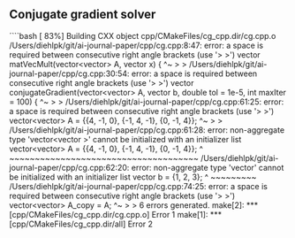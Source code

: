 ## Conjugate gradient solver

´```bash
[ 83%] Building CXX object cpp/CMakeFiles/cg_cpp.dir/cg.cpp.o
/Users/diehlpk/git/ai-journal-paper/cpp/cg.cpp:8:47: error: a space is required between consecutive right angle brackets (use '> >')
vector<double> matVecMult(vector<vector<double>> A, vector<double> x) {
                                              ^~
                                              > >
/Users/diehlpk/git/ai-journal-paper/cpp/cg.cpp:30:54: error: a space is required between consecutive right angle brackets (use '> >')
vector<double> conjugateGradient(vector<vector<double>> A, vector<double> b, double tol = 1e-5, int maxIter = 100) {
                                                     ^~
                                                     > >
/Users/diehlpk/git/ai-journal-paper/cpp/cg.cpp:61:25: error: a space is required between consecutive right angle brackets (use '> >')
    vector<vector<double>> A = {{4, -1, 0}, {-1, 4, -1}, {0, -1, 4}};
                        ^~
                        > >
/Users/diehlpk/git/ai-journal-paper/cpp/cg.cpp:61:28: error: non-aggregate type 'vector<vector<double> >' cannot be initialized with an initializer list
    vector<vector<double>> A = {{4, -1, 0}, {-1, 4, -1}, {0, -1, 4}};
                           ^   ~~~~~~~~~~~~~~~~~~~~~~~~~~~~~~~~~~~~~
/Users/diehlpk/git/ai-journal-paper/cpp/cg.cpp:62:20: error: non-aggregate type 'vector<double>' cannot be initialized with an initializer list
    vector<double> b = {1, 2, 3};
                   ^   ~~~~~~~~~
/Users/diehlpk/git/ai-journal-paper/cpp/cg.cpp:74:25: error: a space is required between consecutive right angle brackets (use '> >')
    vector<vector<double>> A_copy = A;
                        ^~
                        > >
6 errors generated.
make[2]: *** [cpp/CMakeFiles/cg_cpp.dir/cg.cpp.o] Error 1
make[1]: *** [cpp/CMakeFiles/cg_cpp.dir/all] Error 2
```

